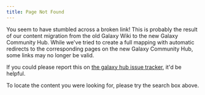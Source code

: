 ```yaml
---
title: Page Not Found
---
```

You seem to have stumbled across a broken link!  This is probably the result of
our content migration from the old Galaxy Wiki to the new Galaxy Community Hub.
While we've tried to create a full mapping with automatic redirects to the
corresponding pages on the new Galaxy Community Hub, some links may no longer
be valid.


If you could please report this on
[the galaxy hub issue tracker](https://github.com/galaxyproject/galaxy-hub/issues), it'd be helpful.

To locate the content you were looking for, please try the search box above.
